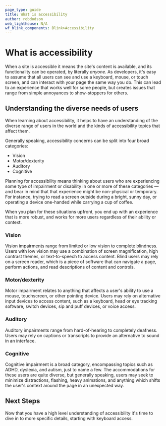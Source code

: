 ```yaml
---
page_type: guide
title: What is accessibility
author: robdodson
web_lighthouse: N/A
wf_blink_components: Blink>Accessibility
---
```


# What is accessibility

When a site is accessible it means the site's content is available, and its
functionality can be operated, by literally _anyone_. As developers, it's easy
to assume that all users can see and use a keyboard, mouse, or touch screen, and
can interact with your page the same way you do. This can lead to an experience
that works well for some people, but creates issues that range from simple
annoyances to show-stoppers for others.

## Understanding the diverse needs of users

When learning about accessibility, it helps to have an understanding of the
diverse range of users in the world and the kinds of accessibility topics that
affect them.

Generally speaking, accessibility concerns can be split into four broad
categories:

- Vision
- Motor/dexterity
- Auditory
- Cognitive

Planning for accessibility means thinking about users who are experiencing some
type of impairment or disability in one or more of these categories — and bear
in mind that that experience might be non-physical or temporary. For instance,
trying to read a screen outside during a bright, sunny day, or operating a
device one-handed while carrying a cup of coffee.

When you plan for these situations upfront, you end up with an experience that
is more robust, and works for more users regardless of their ability or
context.

### Vision

Vision impairments range from limited or low vision to complete blindness. Users
with low vision may use a combination of screen magnification, high contrast
themes, or text-to-speech to access content. Blind users may rely on a screen
reader, which is a piece of software that can navigate a page, perform actions,
and read descriptions of content and controls.

### Motor/dexterity

Motor impairment relates to anything that affects a user's ability to use a
mouse, touchscreen, or other pointing device. Users may rely on alternative
input devices to access content, such as a keyboard, head or eye tracking
software, switch devices, sip and puff devices, or voice access.

### Auditory

Auditory impairments range from hard-of-hearing to completely deafness. Users
may rely on captions or transcripts to provide an alternative to sound in an
interface.

### Cognitive

Cognitive impairment is a broad category, encompassing topics such as ADHD,
dyslexia, and autism, just to name a few. The accommodations for these users are
quite diverse, but generally speaking, users may seek to minimize distractions,
flashing, heavy animations, and anything which shifts the user's context around
the page in an unexpected way. 

## Next Steps

Now that you have a high level understanding of accessibility it's time to dive
in to more specific details, starting with keyboard access.
